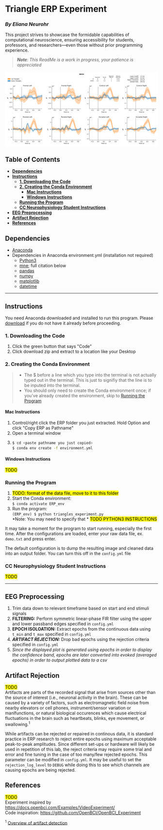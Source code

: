 # **Triangle ERP Experiment** <!-- omit in toc -->
### ***By Eliana Neurohr*** <!-- omit in toc -->  
This project strives to showcase the formidable capabilities of computational neuroscience, ensuring accessibility for students, professors, and researchers—even those without prior programming experience.

> ***Note***: *This ReadMe is a work in progress, your patience is appreciated*

![](share/demo.png)
<!-- no toc -->
## **Table of Contents** <!-- omit in toc -->
- [**Dependencies**](#dependencies)
- [**Instructions**](#instructions)
  - [**1. Downloading the Code**](#1-downloading-the-code)
  - [**2. Creating the Conda Environment**](#2-creating-the-conda-environment)
    - [**Mac Instructions**](#mac-instructions)
    - [**Windows Instructions**](#windows-instructions)
  - [**Running the Program**](#running-the-program)
  - [**CC Neurophysiology Student Instructions**](#cc-neurophysiology-student-instructions)
- [**EEG Preprocessing**](#eeg-preprocessing)
- [**Artifact Rejection**](#artifact-rejection)
- [**References**](#references)

## **Dependencies**
- [Anaconda](https://www.anaconda.com/download)
- Dependencies in Anaconda environment.yml (installation not required)
  - [Python3](https://www.python.org/downloads/)
  - [mne](https://mne.tools/stable/index.html); full citation below
  - [pandas](https://pandas.pydata.org/)
  - [numpy](https://numpy.org/)
  - [matplotlib](https://matplotlib.org/3.5.3/api/_as_gen/matplotlib.pyplot.html)
  - [datetime](https://docs.python.org/3/library/datetime.html)
---
## **Instructions**  
You need Anaconda downloaded and installed to run this program. Please [download](https://www.anaconda.com/download) if you do not have it already before proceeding. 
### **1. Downloading the Code**  
1. Click the green button that says "Code"
2. Click download zip and extract to a location like your Desktop
  
### **2. Creating the Conda Environment**  
> * The $ before a line which you type into the terminal is not actually typed out in the terminal. This is just to signifiy that the line is to be inputed into the terminal.
> * You should only need to create the Conda environment once; if you've already created the environment, skip to [Running the Program](#running-the-program)
#### **Mac Instructions**
1. Control/right click the ERP folder you just extracted. Hold Option and click "Copy ERP as Pathname"
2. Open a terminal window
3. 
    ```bash
    $ cd <paste pathname you just copied>
    $ conda env create -f environment.yml
    ```
#### **Windows Instructions**
<mark>TODO</mark>

### **Running the Program**  
1. <mark>TODO: format of the data file, move to it to this folder</mark>
2. Start the Conda environment:  
   `$ conda activate ERP_env`
3. Run the program:  
  `(ERP_env) $ python triangles_experiment.py`  
  *Note: You may need to specify that *   <mark>TODO PYTHON3 INSTRUCTIONS</mark>

It may take a moment for the program to start running, especially the first time. After the configurations are loaded, enter your raw data file, ex. ```demo.txt``` and press enter.  
  
The default configuration is to dump the resulting image and cleaned data into an output folder. You can turn this off in the ```config.yml``` file

### **CC Neurophysiology Student Instructions**
<mark>TODO</mark>

---
## **EEG Preprocessing**
1. Trim data down to relevant timeframe based on start and end stimuli signals
2. **FILTERING:** Perform symmetric linear-phase FIR filter using the upper and lower passband edges specified in ```config.yml```
3. **EPOCH ISOLOATION:** Extract epochs from the continuous data using ```t_min``` and ```t_max``` specified in ```config.yml```
4. ***ARTIFACT REJECTION:*** Drop bad epochs using the rejection criteria specified in ```config.yml```  
5. *Since the displayed plot is generated using epochs in order to display the confidence band, epochs are later converted into evoked (averaged epochs) in order to output plotted data to a csv*


## **Artifact Rejection**
<mark>TODO</mark>  
Artifacts are parts of the recorded signal that arise from sources other than the source of interest (i.e., neuronal activity in the brain). These can be caused by a variety of factors, such as electromagnetic field noise from nearby elevators or cell phones, instrument/sensor variation or manlfunctions, or natural biological occurences which cause electrical fluctuations in the brain such as heartbeats, blinks, eye movement, or swallowing.<sup>1</sup>  
  
While artifacts can be rejected or repaired in continous data, it is standard practice in ERP research to reject entire epochs using maximum acceptable peak-to-peak amplitudes. Since different set-ups or hardware will likely be used in repetition of this lab, the reject criteria may require some trial and error and fine tuning in the case of too many/few rejected epochs. This parameter can be modified in ```config.yml```. It may be useful to set the ```rejection_log_level``` to ```DEBUG``` while doing this to see which channels are causing epochs are being rejected.



## **References**
<mark>TODO</mark>  
Experiment inspired by https://docs.openbci.com/Examples/VideoExperiment/  
Code inspiration: https://github.com/OpenBCI/OpenBCI_Experiment

<sup>1</sup> [Overview of artifact detection](https://mne.tools/dev/auto_tutorials/preprocessing/10_preprocessing_overview.html)
